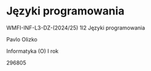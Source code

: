 # Języki programowania

WMFI-INF-L3-DZ-(2024/25) 1I2 Języki programowania

Pavlo Olizko

Informatyka (O) I rok

296805

